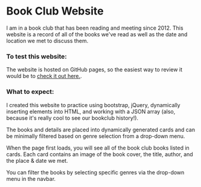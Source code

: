 
# Book Club Website

I am in a book club that has been reading and meeting since 2012. This website is a record of all of the books we've read as well as the date and location we met to discuss them.

### To test this website:

The website is hosted on GitHub pages, so the easiest way to review it would be to [check it out here.](https://cgrimaud.github.io/bookclub/#). 


### What to expect:

I created this website to practice using bootstrap, jQuery, dynamically inserting elements into HTML, and working with a JSON array (also, because it's really cool to see our bookclub history!).

The books and details are placed into dynamically generated cards and can be minimally filtered based on genre selection from a drop-down menu. 

When the page first loads, you will see all of the book club books listed in cards. Each card contains an image of the book cover, the title, author, and the place & date we met. 

You can filter the books by selecting specific genres via the drop-down menu in the navbar. 









